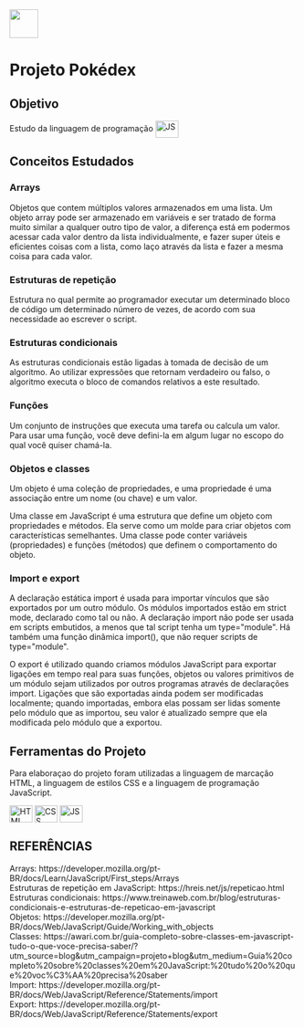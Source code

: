 <img src="https://encrypted-tbn0.gstatic.com/images?q=tbn:ANd9GcQspRLSyvHT0T3zzqsaQbEfNrEOHf6w8IJDZw&usqp=CAU" width="50px">
<h1>Projeto Pokédex</h1>
<h2>Objetivo</h2>
Estudo da linguagem de programação <img align="center" alt="JS" height="30" width="40" src="https://cdn.jsdelivr.net/gh/devicons/devicon/icons/javascript/javascript-plain.svg" />

<h2>Conceitos Estudados</h2>
<h3>Arrays</h3>
<p>
Objetos que contem múltiplos valores armazenados em uma lista. Um objeto array pode ser armazenado em variáveis e ser tratado de forma muito similar a qualquer outro 
tipo de valor, a diferença está em podermos acessar cada valor dentro da lista individualmente, e fazer super úteis e eficientes coisas com a lista, como laço através 
da lista e fazer a mesma coisa para cada valor.
</p> 
<h3>Estruturas de repetição</h3>
<p>
Estrutura no qual permite ao programador executar um determinado bloco de código um determinado número de vezes, de acordo com sua necessidade ao escrever o script.
</p>
<h3>Estruturas condicionais</h3>
<p>
As estruturas condicionais estão ligadas à tomada de decisão de um algoritmo. Ao utilizar expressões que retornam verdadeiro ou falso, o algoritmo executa o bloco 
de comandos relativos a este resultado.
</p>
<h3>Funções</h3>
<p>
Um conjunto de instruções que executa uma tarefa ou calcula um valor. Para usar uma função, você deve defini-la em algum lugar no escopo do qual você quiser chamá-la.
</p>
<h3>Objetos e classes</h3>
<p>
  Um objeto é uma coleção de propriedades, e uma propriedade é uma associação entre um nome (ou chave) e um valor.
</p>
<p>
Uma classe em JavaScript é uma estrutura que define um objeto com propriedades e métodos. Ela serve como um molde para criar objetos com características semelhantes. 
Uma classe pode conter variáveis (propriedades) e funções (métodos) que definem o comportamento do objeto.
</p>
<h3>Import e export</h3>
<p>
A declaração estática import é usada para importar vínculos que são exportados por um outro módulo. Os módulos importados estão em strict mode, declarado como tal ou não. 
A declaração import não pode ser usada em scripts embutidos, a menos que tal script tenha um type="module". Há também uma função dinâmica import(), que não requer scripts de
type="module".
</p>
<p>
O export é utilizado quando criamos módulos JavaScript para exportar ligações em tempo real para suas funções, objetos ou valores primitivos de um módulo sejam utilizados 
por outros programas através de declarações import. Ligações que são exportadas ainda podem ser modificadas localmente; quando importadas, embora elas possam ser lidas somente 
pelo módulo que as importou, seu valor é atualizado sempre que ela modificada pelo módulo que a exportou.
</p>
<h2>Ferramentas do Projeto</h2>
<p>Para elaboraçao do projeto foram utilizadas a linguagem de marcação HTML, a linguagem de estilos CSS e a linguagem de programação JavaScript.</p>

<div>
  <img align="center" alt="HTML" height="30" width="40" src="https://cdn.jsdelivr.net/gh/devicons/devicon/icons/html5/html5-original.svg" />
  <img align="center" alt="CSS" height="30" width="40" src="https://cdn.jsdelivr.net/gh/devicons/devicon/icons/css3/css3-original.svg" />
  <img align="center" alt="JS" height="30" width="40" src="https://cdn.jsdelivr.net/gh/devicons/devicon/icons/javascript/javascript-plain.svg" />
</div>

<h2>REFERÊNCIAS</h2>
<p>
Arrays: https://developer.mozilla.org/pt-BR/docs/Learn/JavaScript/First_steps/Arrays <br>
Estruturas de repetição em JavaScript: https://hreis.net/js/repeticao.html <br>
Estruturas condicionais: https://www.treinaweb.com.br/blog/estruturas-condicionais-e-estruturas-de-repeticao-em-javascript <br> 
Objetos: https://developer.mozilla.org/pt-BR/docs/Web/JavaScript/Guide/Working_with_objects <br>
Classes: https://awari.com.br/guia-completo-sobre-classes-em-javascript-tudo-o-que-voce-precisa-saber/?utm_source=blog&utm_campaign=projeto+blog&utm_medium=Guia%20completo%20sobre%20classes%20em%20JavaScript:%20tudo%20o%20que%20voc%C3%AA%20precisa%20saber <br>
Import: https://developer.mozilla.org/pt-BR/docs/Web/JavaScript/Reference/Statements/import <br>
Export: https://developer.mozilla.org/pt-BR/docs/Web/JavaScript/Reference/Statements/export 
</p>
